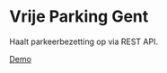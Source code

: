 # Vrije Parking Gent
Haalt parkeerbezetting op via REST API.

[Demo](https://brampeirs.github.io/Parking-Gent)

